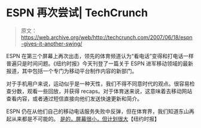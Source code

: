 # ESPN 再次尝试| TechCrunch

> 原文：<https://web.archive.org/web/http://techcrunch.com/2007/06/18/espn-gives-it-another-swing/>

ESPN 在第三个屏幕上再次出击，领先的体育频道认为“看电话”变得和打电话一样普遍只是时间问题。《纽约时报》今天刊登了一篇关于 ESPN 进军移动领域的最新报道，其中包括一个专门为移动平台制作内容的新部门。

对于手机用户来说，运动似乎是一种天性，我们不得不同意时代的观点。很容易检查分数，观看一些回放，并获得 recaps。对于体育迷来说，这意味着去移动网站查看内容，或者通过短信直接向他们发送快速更新和简介。

ESPN 仍在从他们自己的移动电话服务失败中反弹，但在体育界，我们知道东山再起从来都是不可能的。
 [是的，屏幕很小，但计划很大](https://web.archive.org/web/20160215163306/http://www.nytimes.com/2007/06/17/business/yourmoney/17mobile.html?em&ex=1182225600&en=62f824b93b9a05ec&ei=5087%0A)【纽约时报】